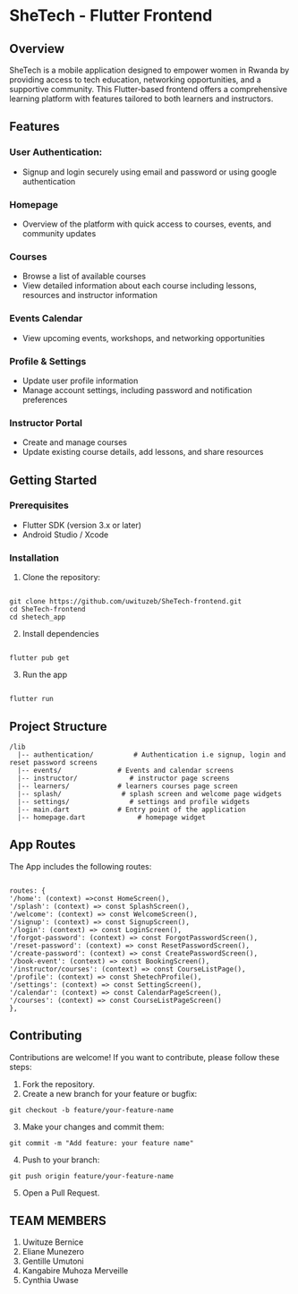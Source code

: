 # SheTech - Flutter Frontend

## Overview

SheTech is a mobile application designed to empower women in Rwanda by providing access to tech education, networking opportunities, and a supportive community. 
This Flutter-based frontend offers a comprehensive learning platform with features tailored to both learners and instructors.

## Features

### User Authentication:

  - Signup and login securely using email and password or using google authentication

### Homepage

  - Overview of the platform with quick access to courses, events, and community updates

### Courses

  - Browse a list of available courses
  - View detailed information about each course including lessons, resources and instructor information

### Events Calendar

  - View upcoming events, workshops, and networking opportunities

### Profile & Settings

  - Update user profile information
  - Manage account settings, including password and notification preferences

### Instructor Portal

  - Create and manage courses
  - Update existing course details, add lessons, and share resources

## Getting Started

### Prerequisites

- Flutter SDK (version 3.x or later)
- Android Studio / Xcode

### Installation

1. Clone the repository:

```

git clone https://github.com/uwituzeb/SheTech-frontend.git
cd SheTech-frontend
cd shetech_app

```

2.  Install dependencies

```

flutter pub get

```

3. Run the app

```

flutter run

```

## Project Structure

```
/lib
  |-- authentication/          # Authentication i.e signup, login and reset password screens
  |-- events/              # Events and calendar screens
  |-- instructor/             # instructor page screens
  |-- learners/            # learners courses page screen
  |-- splash/               # splash screen and welcome page widgets
  |-- settings/               # settings and profile widgets
  |-- main.dart            # Entry point of the application
  |-- homepage.dart             # homepage widget
```

## App Routes

The App includes the following routes:

```

routes: {
'/home': (context) =>const HomeScreen(),
'/splash': (context) => const SplashScreen(),
'/welcome': (context) => const WelcomeScreen(),
'/signup': (context) => const SignupScreen(),
'/login': (context) => const LoginScreen(),
'/forgot-password': (context) => const ForgotPasswordScreen(),
'/reset-password': (context) => const ResetPasswordScreen(),
'/create-password': (context) => const CreatePasswordScreen(),
'/book-event': (context) => const BookingScreen(),
'/instructor/courses': (context) => const CourseListPage(),
'/profile': (context) => const ShetechProfile(),
'/settings': (context) => const SettingScreen(),
'/calendar': (context) => const CalendarPageScreen(),
'/courses': (context) => const CourseListPageScreen()
},

```

## Contributing

Contributions are welcome! If you want to contribute, please follow these steps:

1. Fork the repository.
2. Create a new branch for your feature or bugfix:
   
`git checkout -b feature/your-feature-name`

3. Make your changes and commit them:
   
`git commit -m "Add feature: your feature name"`

4. Push to your branch:
   
`git push origin feature/your-feature-name`

5. Open a Pull Request.

## TEAM MEMBERS

1. Uwituze Bernice
2. Eliane Munezero
3. Gentille Umutoni
4. Kangabire Muhoza Merveille
5. Cynthia Uwase




